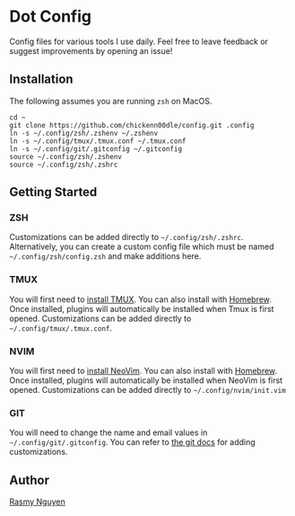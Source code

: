 # Dot Config

Config files for various tools I use daily. Feel free to leave feedback or suggest improvements by opening an issue!

## Installation

The following assumes you are running `zsh` on MacOS.

```
cd ~
git clone https://github.com/chickenn00dle/config.git .config
ln -s ~/.config/zsh/.zshenv ~/.zshenv
ln -s ~/.config/tmux/.tmux.conf ~/.tmux.conf
ln -s ~/.config/git/.gitconfig ~/.gitconfig
source ~/.config/zsh/.zshenv
source ~/.config/zsh/.zshrc
```

## Getting Started

### ZSH

Customizations can be added directly to `~/.config/zsh/.zshrc`. Alternatively, you can create a custom config file which must be named `~/.config/zsh/config.zsh` and make additions here.

### TMUX

You will first need to [install TMUX](https://github.com/tmux/tmux#installation). You can also install with [Homebrew](https://formulae.brew.sh/formula/tmux). Once installed, plugins will automatically be installed when Tmux is first opened. Customizations can be added directly to `~/.config/tmux/.tmux.conf`.

### NVIM

You will first need to [install NeoVim](https://neovim.io/). You can also install with [Homebrew](https://formulae.brew.sh/formula/neovim). Once installed, plugins will automatically be installed when NeoVim is first opened. Customizations can be added directly to `~/.config/nvim/init.vim`

### GIT

You will need to change the name and email values in `~/.config/git/.gitconfig`. You can refer to [the git docs](https://git-scm.com/docs/git-config) for adding customizations.

## Author

[Rasmy Nguyen](https://rzmy.win)


